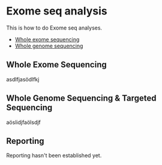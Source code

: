 # Exome seq analysis

This is how to do Exome seq analyses.

* [Whole exome sequencing](#whole-exome-sequencing)
* [Whole genome sequencing](#whole-genome-sequencing)

## Whole Exome Sequencing

asdlfjasödlfkj

## Whole Genome Sequencing & Targeted Sequencing

aöslidjfaölsdjf

## Reporting

Reporting hasn't been established yet.
